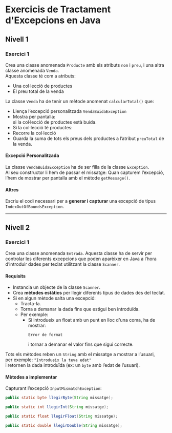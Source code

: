 # Exercicis de Tractament d'Excepcions en Java

## Nivell 1

### Exercici 1

Crea una classe anomenada `Producte` amb els atributs `nom` i `preu`, i una altra classe anomenada `Venda`.  
Aquesta classe té com a atributs:

- Una col·lecció de productes
- El preu total de la venda

La classe `Venda` ha de tenir un mètode anomenat `calcularTotal()` que:

- Llença l’excepció personalitzada `VendaBuidaException`
- Mostra per pantalla:  
si la col·lecció de productes està buida.
- Si la col·lecció té productes:
- Recorre la col·lecció
- Guarda la suma de tots els preus dels productes a l’atribut `preuTotal` de la venda.

#### Excepció Personalitzada
La classe `VendaBuidaException` ha de ser filla de la classe `Exception`.  
Al seu constructor li hem de passar el missatge:
Quan capturem l’excepció, l’hem de mostrar per pantalla amb el mètode `getMessage()`.

#### Altres
Escriu el codi necessari per a **generar i capturar** una excepció de tipus `IndexOutOfBoundsException`.

---

## Nivell 2

### Exercici 1

Crea una classe anomenada `Entrada`. Aquesta classe ha de servir per controlar les diferents excepcions que poden aparèixer en Java a l’hora d’introduir dades per teclat utilitzant la classe `Scanner`.

#### Requisits

- Instancia un objecte de la classe `Scanner`.
- Crea **mètodes estàtics** per llegir diferents tipus de dades des del teclat.
- Si en algun mètode salta una excepció:
  - Tracta-la.
  - Torna a demanar la dada fins que estigui ben introduïda.
  - Per exemple:
    - Si introdueix un float amb un punt en lloc d'una coma, ha de mostrar:
      ```
      Error de format
      ```
      i tornar a demanar el valor fins que sigui correcte.

Tots els mètodes reben un `String` amb el missatge a mostrar a l’usuari,  
per exemple: `"Introdueix la teva edat"`  
i retornen la dada introduïda (ex: un `byte` amb l’edat de l’usuari).

#### Mètodes a implementar

Capturant l’excepció `InputMismatchException`:

```java
public static byte llegirByte(String missatge);

public static int llegirInt(String missatge);

public static float llegirFloat(String missatge);

public static double llegirDouble(String missatge);
